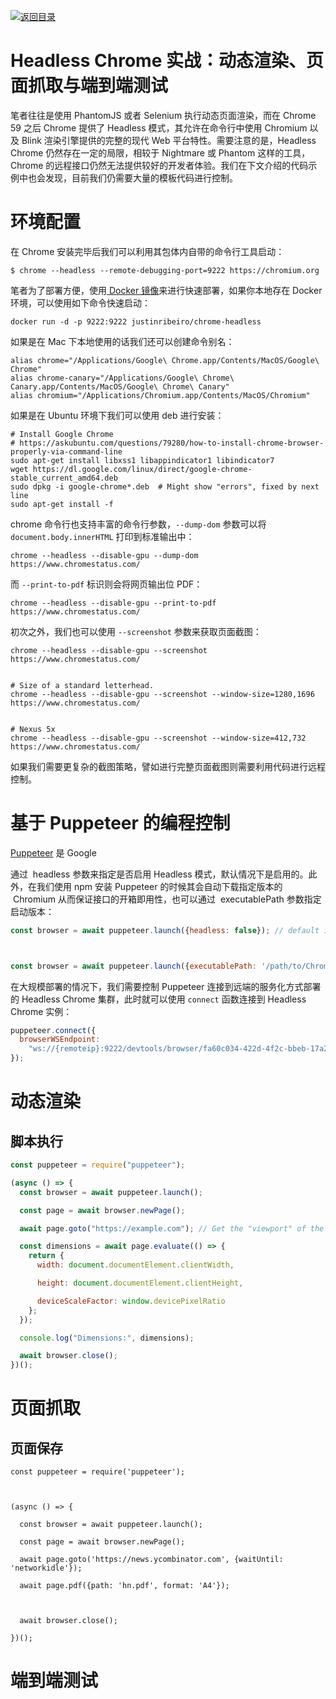 [![返回目录](https://parg.co/UYp)](https://github.com/wxyyxc1992/Web-Series/)

# Headless Chrome 实战：动态渲染、页面抓取与端到端测试

笔者往往是使用 PhantomJS 或者 Selenium 执行动态页面渲染，而在 Chrome 59 之后 Chrome 提供了 Headless 模式，其允许在命令行中使用 Chromium 以及 Blink 渲染引擎提供的完整的现代 Web 平台特性。需要注意的是，Headless Chrome 仍然存在一定的局限，相较于 Nightmare 或 Phantom 这样的工具， Chrome 的远程接口仍然无法提供较好的开发者体验。我们在下文介绍的代码示例中也会发现，目前我们仍需要大量的模板代码进行控制。

# 环境配置

在 Chrome 安装完毕后我们可以利用其包体内自带的命令行工具启动：

```
$ chrome --headless --remote-debugging-port=9222 https://chromium.org
```

笔者为了部署方便，使用[ Docker 镜像](https://hub.docker.com/r/justinribeiro/chrome-headless/)来进行快速部署，如果你本地存在 Docker 环境，可以使用如下命令快速启动：

```
docker run -d -p 9222:9222 justinribeiro/chrome-headless
```

如果是在 Mac 下本地使用的话我们还可以创建命令别名：

```
alias chrome="/Applications/Google\ Chrome.app/Contents/MacOS/Google\ Chrome"
alias chrome-canary="/Applications/Google\ Chrome\ Canary.app/Contents/MacOS/Google\ Chrome\ Canary"
alias chromium="/Applications/Chromium.app/Contents/MacOS/Chromium"
```

如果是在 Ubuntu 环境下我们可以使用 deb 进行安装：

```
# Install Google Chrome
# https://askubuntu.com/questions/79280/how-to-install-chrome-browser-properly-via-command-line
sudo apt-get install libxss1 libappindicator1 libindicator7
wget https://dl.google.com/linux/direct/google-chrome-stable_current_amd64.deb
sudo dpkg -i google-chrome*.deb  # Might show "errors", fixed by next line
sudo apt-get install -f
```

chrome 命令行也支持丰富的命令行参数，`--dump-dom` 参数可以将 `document.body.innerHTML` 打印到标准输出中：

```
chrome --headless --disable-gpu --dump-dom https://www.chromestatus.com/
```

而 `--print-to-pdf` 标识则会将网页输出位 PDF：

```
chrome --headless --disable-gpu --print-to-pdf https://www.chromestatus.com/
```

初次之外，我们也可以使用 `--screenshot` 参数来获取页面截图：

```
chrome --headless --disable-gpu --screenshot https://www.chromestatus.com/


# Size of a standard letterhead.
chrome --headless --disable-gpu --screenshot --window-size=1280,1696 https://www.chromestatus.com/


# Nexus 5x
chrome --headless --disable-gpu --screenshot --window-size=412,732 https://www.chromestatus.com/
```

如果我们需要更复杂的截图策略，譬如进行完整页面截图则需要利用代码进行远程控制。

# 基于 Puppeteer 的编程控制

[Puppeteer](https://github.com/GoogleChrome/puppeteer) 是 Google

通过  headless 参数来指定是否启用 Headless 模式，默认情况下是启用的。此外，在我们使用 npm 安装 Puppeteer 的时候其会自动下载指定版本的  Chromium 从而保证接口的开箱即用性，也可以通过  executablePath 参数指定启动版本：

```js
const browser = await puppeteer.launch({headless: false}); // default is true



const browser = await puppeteer.launch({executablePath: '/path/to/Chrome'});
```

在大规模部署的情况下，我们需要控制 Puppeteer 连接到远端的服务化方式部署的 Headless Chrome 集群，此时就可以使用 `connect` 函数连接到 Headless Chrome 实例：

```js
puppeteer.connect({
  browserWSEndpoint:
    "ws://{remoteip}:9222/devtools/browser/fa60c034-422d-4f2c-bbeb-17a2cfd690f2"
});
```

# 动态渲染

## 脚本执行

```js
const puppeteer = require("puppeteer");

(async () => {
  const browser = await puppeteer.launch();

  const page = await browser.newPage();

  await page.goto("https://example.com"); // Get the "viewport" of the page, as reported by the page.

  const dimensions = await page.evaluate(() => {
    return {
      width: document.documentElement.clientWidth,

      height: document.documentElement.clientHeight,

      deviceScaleFactor: window.devicePixelRatio
    };
  });

  console.log("Dimensions:", dimensions);

  await browser.close();
})();
```

# 页面抓取

## 页面保存

```
const puppeteer = require('puppeteer');



(async () => {

  const browser = await puppeteer.launch();

  const page = await browser.newPage();

  await page.goto('https://news.ycombinator.com', {waitUntil: 'networkidle'});

  await page.pdf({path: 'hn.pdf', format: 'A4'});



  await browser.close();

})();
```

# 端到端测试

